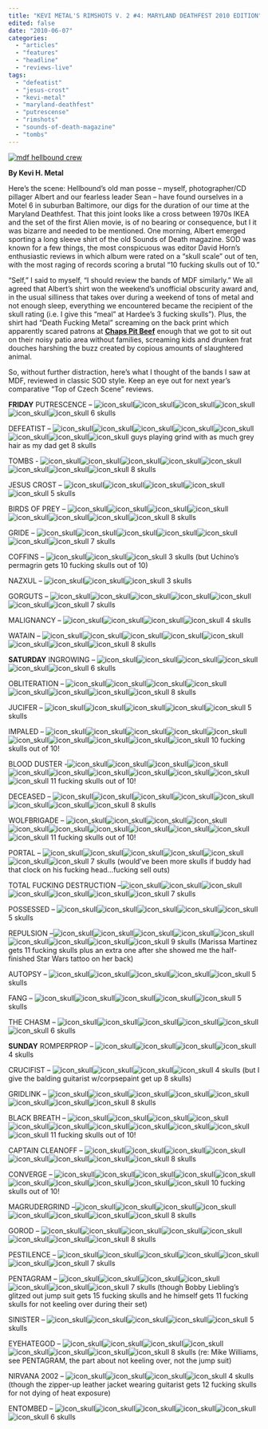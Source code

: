 ```yaml
---
title: "KEVI METAL'S RIMSHOTS V. 2 #4: MARYLAND DEATHFEST 2010 EDITION"
edited: false
date: "2010-06-07"
categories:
  - "articles"
  - "features"
  - "headline"
  - "reviews-live"
tags:
  - "defeatist"
  - "jesus-crost"
  - "kevi-metal"
  - "maryland-deathfest"
  - "putrescense"
  - "rimshots"
  - "sounds-of-death-magazine"
  - "tombs"
---
```


[![mdf hellbound crew](http://www.hellbound.ca/wp-content/uploads/2010/06/mdf-hellbound-crew.jpg "mdf hellbound crew")](http://www.hellbound.ca/wp-content/uploads/2010/06/mdf-hellbound-crew.jpg)

**By Kevi H. Metal**

Here’s the scene: Hellbound’s old man posse – myself, photographer/CD pillager Albert and our fearless leader Sean – have found ourselves in a Motel 6 in suburban Baltimore, our digs for the duration of our time at the Maryland Deathfest. That this joint looks like a cross between 1970s IKEA and the set of the first Alien movie, is of no bearing or consequence, but I it was bizarre and needed to be mentioned. One morning, Albert emerged sporting a long sleeve shirt of the old Sounds of Death magazine. SOD was known for a few things, the most conspicuous was editor David Horn’s enthusiastic reviews in which album were rated on a “skull scale” out of ten, with the most raging of records scoring a brutal “10 fucking skulls out of 10.”

“Self,” I said to myself, “I should review the bands of MDF similarly.” We all agreed that Albert’s shirt won the weekend’s unofficial obscurity award and, in the usual silliness that takes over during a weekend of tons of metal and not enough sleep, everything we encountered became the recipient of the skull rating (i.e. I give this “meal” at Hardee’s 3 fucking skulls”). Plus, the shirt had “Death Fucking Metal” screaming on the back print which apparently scared patrons at [**Chaps Pit Beef**](http://chapspitbeef.com/) enough that we got to sit out on their noisy patio area without families, screaming kids and drunken frat douches harshing the buzz created by copious amounts of slaughtered animal.

So, without further distraction, here’s what I thought of the bands I saw at MDF, reviewed in classic SOD style. Keep an eye out for next year’s comparative “Top of Czech Scene” reviews.

**FRIDAY** PUTRESCENCE – ![icon_skull](http://www.hellbound.ca/wp-content/uploads/2010/06/icon_skull.gif "icon_skull")![icon_skull](http://www.hellbound.ca/wp-content/uploads/2010/06/icon_skull.gif "icon_skull")![icon_skull](http://www.hellbound.ca/wp-content/uploads/2010/06/icon_skull.gif "icon_skull")![icon_skull](http://www.hellbound.ca/wp-content/uploads/2010/06/icon_skull.gif "icon_skull")![icon_skull](http://www.hellbound.ca/wp-content/uploads/2010/06/icon_skull.gif "icon_skull")![icon_skull](http://www.hellbound.ca/wp-content/uploads/2010/06/icon_skull.gif "icon_skull") 6 skulls

DEFEATIST – ![icon_skull](http://www.hellbound.ca/wp-content/uploads/2010/06/icon_skull.gif "icon_skull")![icon_skull](http://www.hellbound.ca/wp-content/uploads/2010/06/icon_skull.gif "icon_skull")![icon_skull](http://www.hellbound.ca/wp-content/uploads/2010/06/icon_skull.gif "icon_skull")![icon_skull](http://www.hellbound.ca/wp-content/uploads/2010/06/icon_skull.gif "icon_skull")![icon_skull](http://www.hellbound.ca/wp-content/uploads/2010/06/icon_skull.gif "icon_skull")![icon_skull](http://www.hellbound.ca/wp-content/uploads/2010/06/icon_skull.gif "icon_skull")![icon_skull](http://www.hellbound.ca/wp-content/uploads/2010/06/icon_skull.gif "icon_skull")![icon_skull](http://www.hellbound.ca/wp-content/uploads/2010/06/icon_skull.gif "icon_skull") guys playing grind with as much grey hair as my dad get 8 skulls

TOMBS - ![icon_skull](http://www.hellbound.ca/wp-content/uploads/2010/06/icon_skull.gif "icon_skull")![icon_skull](http://www.hellbound.ca/wp-content/uploads/2010/06/icon_skull.gif "icon_skull")![icon_skull](http://www.hellbound.ca/wp-content/uploads/2010/06/icon_skull.gif "icon_skull")![icon_skull](http://www.hellbound.ca/wp-content/uploads/2010/06/icon_skull.gif "icon_skull")![icon_skull](http://www.hellbound.ca/wp-content/uploads/2010/06/icon_skull.gif "icon_skull")![icon_skull](http://www.hellbound.ca/wp-content/uploads/2010/06/icon_skull.gif "icon_skull")![icon_skull](http://www.hellbound.ca/wp-content/uploads/2010/06/icon_skull.gif "icon_skull")![icon_skull](http://www.hellbound.ca/wp-content/uploads/2010/06/icon_skull.gif "icon_skull") 8 skulls

JESUS CROST – ![icon_skull](http://www.hellbound.ca/wp-content/uploads/2010/06/icon_skull.gif "icon_skull")![icon_skull](http://www.hellbound.ca/wp-content/uploads/2010/06/icon_skull.gif "icon_skull")![icon_skull](http://www.hellbound.ca/wp-content/uploads/2010/06/icon_skull.gif "icon_skull")![icon_skull](http://www.hellbound.ca/wp-content/uploads/2010/06/icon_skull.gif "icon_skull")![icon_skull](http://www.hellbound.ca/wp-content/uploads/2010/06/icon_skull.gif "icon_skull") 5 skulls

BIRDS OF PREY – ![icon_skull](http://www.hellbound.ca/wp-content/uploads/2010/06/icon_skull.gif "icon_skull")![icon_skull](http://www.hellbound.ca/wp-content/uploads/2010/06/icon_skull.gif "icon_skull")![icon_skull](http://www.hellbound.ca/wp-content/uploads/2010/06/icon_skull.gif "icon_skull")![icon_skull](http://www.hellbound.ca/wp-content/uploads/2010/06/icon_skull.gif "icon_skull")![icon_skull](http://www.hellbound.ca/wp-content/uploads/2010/06/icon_skull.gif "icon_skull")![icon_skull](http://www.hellbound.ca/wp-content/uploads/2010/06/icon_skull.gif "icon_skull")![icon_skull](http://www.hellbound.ca/wp-content/uploads/2010/06/icon_skull.gif "icon_skull")![icon_skull](http://www.hellbound.ca/wp-content/uploads/2010/06/icon_skull.gif "icon_skull") 8 skulls

GRIDE – ![icon_skull](http://www.hellbound.ca/wp-content/uploads/2010/06/icon_skull.gif "icon_skull")![icon_skull](http://www.hellbound.ca/wp-content/uploads/2010/06/icon_skull.gif "icon_skull")![icon_skull](http://www.hellbound.ca/wp-content/uploads/2010/06/icon_skull.gif "icon_skull")![icon_skull](http://www.hellbound.ca/wp-content/uploads/2010/06/icon_skull.gif "icon_skull")![icon_skull](http://www.hellbound.ca/wp-content/uploads/2010/06/icon_skull.gif "icon_skull")![icon_skull](http://www.hellbound.ca/wp-content/uploads/2010/06/icon_skull.gif "icon_skull")![icon_skull](http://www.hellbound.ca/wp-content/uploads/2010/06/icon_skull.gif "icon_skull") 7 skulls

COFFINS – ![icon_skull](http://www.hellbound.ca/wp-content/uploads/2010/06/icon_skull.gif "icon_skull")![icon_skull](http://www.hellbound.ca/wp-content/uploads/2010/06/icon_skull.gif "icon_skull")![icon_skull](http://www.hellbound.ca/wp-content/uploads/2010/06/icon_skull.gif "icon_skull") 3 skulls (but Uchino’s permagrin gets 10 fucking skulls out of 10)

NAZXUL – ![icon_skull](http://www.hellbound.ca/wp-content/uploads/2010/06/icon_skull.gif "icon_skull")![icon_skull](http://www.hellbound.ca/wp-content/uploads/2010/06/icon_skull.gif "icon_skull")![icon_skull](http://www.hellbound.ca/wp-content/uploads/2010/06/icon_skull.gif "icon_skull") 3 skulls

GORGUTS – ![icon_skull](http://www.hellbound.ca/wp-content/uploads/2010/06/icon_skull.gif "icon_skull")![icon_skull](http://www.hellbound.ca/wp-content/uploads/2010/06/icon_skull.gif "icon_skull")![icon_skull](http://www.hellbound.ca/wp-content/uploads/2010/06/icon_skull.gif "icon_skull")![icon_skull](http://www.hellbound.ca/wp-content/uploads/2010/06/icon_skull.gif "icon_skull")![icon_skull](http://www.hellbound.ca/wp-content/uploads/2010/06/icon_skull.gif "icon_skull")![icon_skull](http://www.hellbound.ca/wp-content/uploads/2010/06/icon_skull.gif "icon_skull")![icon_skull](http://www.hellbound.ca/wp-content/uploads/2010/06/icon_skull.gif "icon_skull") 7 skulls

MALIGNANCY – ![icon_skull](http://www.hellbound.ca/wp-content/uploads/2010/06/icon_skull.gif "icon_skull")![icon_skull](http://www.hellbound.ca/wp-content/uploads/2010/06/icon_skull.gif "icon_skull")![icon_skull](http://www.hellbound.ca/wp-content/uploads/2010/06/icon_skull.gif "icon_skull")![icon_skull](http://www.hellbound.ca/wp-content/uploads/2010/06/icon_skull.gif "icon_skull") 4 skulls

WATAIN – ![icon_skull](http://www.hellbound.ca/wp-content/uploads/2010/06/icon_skull.gif "icon_skull")![icon_skull](http://www.hellbound.ca/wp-content/uploads/2010/06/icon_skull.gif "icon_skull")![icon_skull](http://www.hellbound.ca/wp-content/uploads/2010/06/icon_skull.gif "icon_skull")![icon_skull](http://www.hellbound.ca/wp-content/uploads/2010/06/icon_skull.gif "icon_skull")![icon_skull](http://www.hellbound.ca/wp-content/uploads/2010/06/icon_skull.gif "icon_skull")![icon_skull](http://www.hellbound.ca/wp-content/uploads/2010/06/icon_skull.gif "icon_skull")![icon_skull](http://www.hellbound.ca/wp-content/uploads/2010/06/icon_skull.gif "icon_skull")![icon_skull](http://www.hellbound.ca/wp-content/uploads/2010/06/icon_skull.gif "icon_skull") 8 skulls

**SATURDAY** INGROWING – ![icon_skull](http://www.hellbound.ca/wp-content/uploads/2010/06/icon_skull.gif "icon_skull")![icon_skull](http://www.hellbound.ca/wp-content/uploads/2010/06/icon_skull.gif "icon_skull")![icon_skull](http://www.hellbound.ca/wp-content/uploads/2010/06/icon_skull.gif "icon_skull")![icon_skull](http://www.hellbound.ca/wp-content/uploads/2010/06/icon_skull.gif "icon_skull")![icon_skull](http://www.hellbound.ca/wp-content/uploads/2010/06/icon_skull.gif "icon_skull")![icon_skull](http://www.hellbound.ca/wp-content/uploads/2010/06/icon_skull.gif "icon_skull") 6 skulls

OBLITERATION – ![icon_skull](http://www.hellbound.ca/wp-content/uploads/2010/06/icon_skull.gif "icon_skull")![icon_skull](http://www.hellbound.ca/wp-content/uploads/2010/06/icon_skull.gif "icon_skull")![icon_skull](http://www.hellbound.ca/wp-content/uploads/2010/06/icon_skull.gif "icon_skull")![icon_skull](http://www.hellbound.ca/wp-content/uploads/2010/06/icon_skull.gif "icon_skull")![icon_skull](http://www.hellbound.ca/wp-content/uploads/2010/06/icon_skull.gif "icon_skull")![icon_skull](http://www.hellbound.ca/wp-content/uploads/2010/06/icon_skull.gif "icon_skull")![icon_skull](http://www.hellbound.ca/wp-content/uploads/2010/06/icon_skull.gif "icon_skull")![icon_skull](http://www.hellbound.ca/wp-content/uploads/2010/06/icon_skull.gif "icon_skull") 8 skulls

JUCIFER – ![icon_skull](http://www.hellbound.ca/wp-content/uploads/2010/06/icon_skull.gif "icon_skull")![icon_skull](http://www.hellbound.ca/wp-content/uploads/2010/06/icon_skull.gif "icon_skull")![icon_skull](http://www.hellbound.ca/wp-content/uploads/2010/06/icon_skull.gif "icon_skull")![icon_skull](http://www.hellbound.ca/wp-content/uploads/2010/06/icon_skull.gif "icon_skull")![icon_skull](http://www.hellbound.ca/wp-content/uploads/2010/06/icon_skull.gif "icon_skull") 5 skulls

IMPALED – ![icon_skull](http://www.hellbound.ca/wp-content/uploads/2010/06/icon_skull.gif "icon_skull")![icon_skull](http://www.hellbound.ca/wp-content/uploads/2010/06/icon_skull.gif "icon_skull")![icon_skull](http://www.hellbound.ca/wp-content/uploads/2010/06/icon_skull.gif "icon_skull")![icon_skull](http://www.hellbound.ca/wp-content/uploads/2010/06/icon_skull.gif "icon_skull")![icon_skull](http://www.hellbound.ca/wp-content/uploads/2010/06/icon_skull.gif "icon_skull")![icon_skull](http://www.hellbound.ca/wp-content/uploads/2010/06/icon_skull.gif "icon_skull")![icon_skull](http://www.hellbound.ca/wp-content/uploads/2010/06/icon_skull.gif "icon_skull")![icon_skull](http://www.hellbound.ca/wp-content/uploads/2010/06/icon_skull.gif "icon_skull")![icon_skull](http://www.hellbound.ca/wp-content/uploads/2010/06/icon_skull.gif "icon_skull")![icon_skull](http://www.hellbound.ca/wp-content/uploads/2010/06/icon_skull.gif "icon_skull") 10 fucking skulls out of 10!

BLOOD DUSTER -![icon_skull](http://www.hellbound.ca/wp-content/uploads/2010/06/icon_skull.gif "icon_skull")![icon_skull](http://www.hellbound.ca/wp-content/uploads/2010/06/icon_skull.gif "icon_skull")![icon_skull](http://www.hellbound.ca/wp-content/uploads/2010/06/icon_skull.gif "icon_skull")![icon_skull](http://www.hellbound.ca/wp-content/uploads/2010/06/icon_skull.gif "icon_skull")![icon_skull](http://www.hellbound.ca/wp-content/uploads/2010/06/icon_skull.gif "icon_skull")![icon_skull](http://www.hellbound.ca/wp-content/uploads/2010/06/icon_skull.gif "icon_skull")![icon_skull](http://www.hellbound.ca/wp-content/uploads/2010/06/icon_skull.gif "icon_skull")![icon_skull](http://www.hellbound.ca/wp-content/uploads/2010/06/icon_skull.gif "icon_skull")![icon_skull](http://www.hellbound.ca/wp-content/uploads/2010/06/icon_skull.gif "icon_skull")![icon_skull](http://www.hellbound.ca/wp-content/uploads/2010/06/icon_skull.gif "icon_skull")![icon_skull](http://www.hellbound.ca/wp-content/uploads/2010/06/icon_skull.gif "icon_skull") 11 fucking skulls out of 10!

DECEASED – ![icon_skull](http://www.hellbound.ca/wp-content/uploads/2010/06/icon_skull.gif "icon_skull")![icon_skull](http://www.hellbound.ca/wp-content/uploads/2010/06/icon_skull.gif "icon_skull")![icon_skull](http://www.hellbound.ca/wp-content/uploads/2010/06/icon_skull.gif "icon_skull")![icon_skull](http://www.hellbound.ca/wp-content/uploads/2010/06/icon_skull.gif "icon_skull")![icon_skull](http://www.hellbound.ca/wp-content/uploads/2010/06/icon_skull.gif "icon_skull")![icon_skull](http://www.hellbound.ca/wp-content/uploads/2010/06/icon_skull.gif "icon_skull")![icon_skull](http://www.hellbound.ca/wp-content/uploads/2010/06/icon_skull.gif "icon_skull")![icon_skull](http://www.hellbound.ca/wp-content/uploads/2010/06/icon_skull.gif "icon_skull") 8 skulls

WOLFBRIGADE – ![icon_skull](http://www.hellbound.ca/wp-content/uploads/2010/06/icon_skull.gif "icon_skull")![icon_skull](http://www.hellbound.ca/wp-content/uploads/2010/06/icon_skull.gif "icon_skull")![icon_skull](http://www.hellbound.ca/wp-content/uploads/2010/06/icon_skull.gif "icon_skull")![icon_skull](http://www.hellbound.ca/wp-content/uploads/2010/06/icon_skull.gif "icon_skull")![icon_skull](http://www.hellbound.ca/wp-content/uploads/2010/06/icon_skull.gif "icon_skull")![icon_skull](http://www.hellbound.ca/wp-content/uploads/2010/06/icon_skull.gif "icon_skull")![icon_skull](http://www.hellbound.ca/wp-content/uploads/2010/06/icon_skull.gif "icon_skull")![icon_skull](http://www.hellbound.ca/wp-content/uploads/2010/06/icon_skull.gif "icon_skull")![icon_skull](http://www.hellbound.ca/wp-content/uploads/2010/06/icon_skull.gif "icon_skull")![icon_skull](http://www.hellbound.ca/wp-content/uploads/2010/06/icon_skull.gif "icon_skull")![icon_skull](http://www.hellbound.ca/wp-content/uploads/2010/06/icon_skull.gif "icon_skull") 11 fucking skulls out of 10!

PORTAL – ![icon_skull](http://www.hellbound.ca/wp-content/uploads/2010/06/icon_skull.gif "icon_skull")![icon_skull](http://www.hellbound.ca/wp-content/uploads/2010/06/icon_skull.gif "icon_skull")![icon_skull](http://www.hellbound.ca/wp-content/uploads/2010/06/icon_skull.gif "icon_skull")![icon_skull](http://www.hellbound.ca/wp-content/uploads/2010/06/icon_skull.gif "icon_skull")![icon_skull](http://www.hellbound.ca/wp-content/uploads/2010/06/icon_skull.gif "icon_skull")![icon_skull](http://www.hellbound.ca/wp-content/uploads/2010/06/icon_skull.gif "icon_skull")![icon_skull](http://www.hellbound.ca/wp-content/uploads/2010/06/icon_skull.gif "icon_skull") 7 skulls (would’ve been more skulls if buddy had that clock on his fucking head…fucking sell outs)

TOTAL FUCKING DESTRUCTION –![icon_skull](http://www.hellbound.ca/wp-content/uploads/2010/06/icon_skull.gif "icon_skull")![icon_skull](http://www.hellbound.ca/wp-content/uploads/2010/06/icon_skull.gif "icon_skull")![icon_skull](http://www.hellbound.ca/wp-content/uploads/2010/06/icon_skull.gif "icon_skull")![icon_skull](http://www.hellbound.ca/wp-content/uploads/2010/06/icon_skull.gif "icon_skull")![icon_skull](http://www.hellbound.ca/wp-content/uploads/2010/06/icon_skull.gif "icon_skull")![icon_skull](http://www.hellbound.ca/wp-content/uploads/2010/06/icon_skull.gif "icon_skull")![icon_skull](http://www.hellbound.ca/wp-content/uploads/2010/06/icon_skull.gif "icon_skull") 7 skulls

POSSESSED – ![icon_skull](http://www.hellbound.ca/wp-content/uploads/2010/06/icon_skull.gif "icon_skull")![icon_skull](http://www.hellbound.ca/wp-content/uploads/2010/06/icon_skull.gif "icon_skull")![icon_skull](http://www.hellbound.ca/wp-content/uploads/2010/06/icon_skull.gif "icon_skull")![icon_skull](http://www.hellbound.ca/wp-content/uploads/2010/06/icon_skull.gif "icon_skull")![icon_skull](http://www.hellbound.ca/wp-content/uploads/2010/06/icon_skull.gif "icon_skull") 5 skulls

REPULSION –![icon_skull](http://www.hellbound.ca/wp-content/uploads/2010/06/icon_skull.gif "icon_skull")![icon_skull](http://www.hellbound.ca/wp-content/uploads/2010/06/icon_skull.gif "icon_skull")![icon_skull](http://www.hellbound.ca/wp-content/uploads/2010/06/icon_skull.gif "icon_skull")![icon_skull](http://www.hellbound.ca/wp-content/uploads/2010/06/icon_skull.gif "icon_skull")![icon_skull](http://www.hellbound.ca/wp-content/uploads/2010/06/icon_skull.gif "icon_skull")![icon_skull](http://www.hellbound.ca/wp-content/uploads/2010/06/icon_skull.gif "icon_skull")![icon_skull](http://www.hellbound.ca/wp-content/uploads/2010/06/icon_skull.gif "icon_skull")![icon_skull](http://www.hellbound.ca/wp-content/uploads/2010/06/icon_skull.gif "icon_skull")![icon_skull](http://www.hellbound.ca/wp-content/uploads/2010/06/icon_skull.gif "icon_skull") 9 skulls (Marissa Martinez gets 11 fucking skulls plus an extra one after she showed me the half-finished Star Wars tattoo on her back)

AUTOPSY – ![icon_skull](http://www.hellbound.ca/wp-content/uploads/2010/06/icon_skull.gif "icon_skull")![icon_skull](http://www.hellbound.ca/wp-content/uploads/2010/06/icon_skull.gif "icon_skull")![icon_skull](http://www.hellbound.ca/wp-content/uploads/2010/06/icon_skull.gif "icon_skull")![icon_skull](http://www.hellbound.ca/wp-content/uploads/2010/06/icon_skull.gif "icon_skull")![icon_skull](http://www.hellbound.ca/wp-content/uploads/2010/06/icon_skull.gif "icon_skull") 5 skulls

FANG – ![icon_skull](http://www.hellbound.ca/wp-content/uploads/2010/06/icon_skull.gif "icon_skull")![icon_skull](http://www.hellbound.ca/wp-content/uploads/2010/06/icon_skull.gif "icon_skull")![icon_skull](http://www.hellbound.ca/wp-content/uploads/2010/06/icon_skull.gif "icon_skull")![icon_skull](http://www.hellbound.ca/wp-content/uploads/2010/06/icon_skull.gif "icon_skull")![icon_skull](http://www.hellbound.ca/wp-content/uploads/2010/06/icon_skull.gif "icon_skull") 5 skulls

THE CHASM – ![icon_skull](http://www.hellbound.ca/wp-content/uploads/2010/06/icon_skull.gif "icon_skull")![icon_skull](http://www.hellbound.ca/wp-content/uploads/2010/06/icon_skull.gif "icon_skull")![icon_skull](http://www.hellbound.ca/wp-content/uploads/2010/06/icon_skull.gif "icon_skull")![icon_skull](http://www.hellbound.ca/wp-content/uploads/2010/06/icon_skull.gif "icon_skull")![icon_skull](http://www.hellbound.ca/wp-content/uploads/2010/06/icon_skull.gif "icon_skull")![icon_skull](http://www.hellbound.ca/wp-content/uploads/2010/06/icon_skull.gif "icon_skull") 6 skulls

**SUNDAY** ROMPERPROP – ![icon_skull](http://www.hellbound.ca/wp-content/uploads/2010/06/icon_skull.gif "icon_skull")![icon_skull](http://www.hellbound.ca/wp-content/uploads/2010/06/icon_skull.gif "icon_skull")![icon_skull](http://www.hellbound.ca/wp-content/uploads/2010/06/icon_skull.gif "icon_skull")![icon_skull](http://www.hellbound.ca/wp-content/uploads/2010/06/icon_skull.gif "icon_skull") 4 skulls

CRUCIFIST – ![icon_skull](http://www.hellbound.ca/wp-content/uploads/2010/06/icon_skull.gif "icon_skull")![icon_skull](http://www.hellbound.ca/wp-content/uploads/2010/06/icon_skull.gif "icon_skull")![icon_skull](http://www.hellbound.ca/wp-content/uploads/2010/06/icon_skull.gif "icon_skull")![icon_skull](http://www.hellbound.ca/wp-content/uploads/2010/06/icon_skull.gif "icon_skull") 4 skulls (but I give the balding guitarist w/corpsepaint get up 8 skulls)

GRIDLINK – ![icon_skull](http://www.hellbound.ca/wp-content/uploads/2010/06/icon_skull.gif "icon_skull")![icon_skull](http://www.hellbound.ca/wp-content/uploads/2010/06/icon_skull.gif "icon_skull")![icon_skull](http://www.hellbound.ca/wp-content/uploads/2010/06/icon_skull.gif "icon_skull")![icon_skull](http://www.hellbound.ca/wp-content/uploads/2010/06/icon_skull.gif "icon_skull")![icon_skull](http://www.hellbound.ca/wp-content/uploads/2010/06/icon_skull.gif "icon_skull")![icon_skull](http://www.hellbound.ca/wp-content/uploads/2010/06/icon_skull.gif "icon_skull")![icon_skull](http://www.hellbound.ca/wp-content/uploads/2010/06/icon_skull.gif "icon_skull")![icon_skull](http://www.hellbound.ca/wp-content/uploads/2010/06/icon_skull.gif "icon_skull") 8 skulls

BLACK BREATH – ![icon_skull](http://www.hellbound.ca/wp-content/uploads/2010/06/icon_skull.gif "icon_skull")![icon_skull](http://www.hellbound.ca/wp-content/uploads/2010/06/icon_skull.gif "icon_skull")![icon_skull](http://www.hellbound.ca/wp-content/uploads/2010/06/icon_skull.gif "icon_skull")![icon_skull](http://www.hellbound.ca/wp-content/uploads/2010/06/icon_skull.gif "icon_skull")![icon_skull](http://www.hellbound.ca/wp-content/uploads/2010/06/icon_skull.gif "icon_skull")![icon_skull](http://www.hellbound.ca/wp-content/uploads/2010/06/icon_skull.gif "icon_skull")![icon_skull](http://www.hellbound.ca/wp-content/uploads/2010/06/icon_skull.gif "icon_skull")![icon_skull](http://www.hellbound.ca/wp-content/uploads/2010/06/icon_skull.gif "icon_skull")![icon_skull](http://www.hellbound.ca/wp-content/uploads/2010/06/icon_skull.gif "icon_skull")![icon_skull](http://www.hellbound.ca/wp-content/uploads/2010/06/icon_skull.gif "icon_skull")![icon_skull](http://www.hellbound.ca/wp-content/uploads/2010/06/icon_skull.gif "icon_skull") 11 fucking skulls out of 10!

CAPTAIN CLEANOFF – ![icon_skull](http://www.hellbound.ca/wp-content/uploads/2010/06/icon_skull.gif "icon_skull")![icon_skull](http://www.hellbound.ca/wp-content/uploads/2010/06/icon_skull.gif "icon_skull")![icon_skull](http://www.hellbound.ca/wp-content/uploads/2010/06/icon_skull.gif "icon_skull")![icon_skull](http://www.hellbound.ca/wp-content/uploads/2010/06/icon_skull.gif "icon_skull")![icon_skull](http://www.hellbound.ca/wp-content/uploads/2010/06/icon_skull.gif "icon_skull")![icon_skull](http://www.hellbound.ca/wp-content/uploads/2010/06/icon_skull.gif "icon_skull")![icon_skull](http://www.hellbound.ca/wp-content/uploads/2010/06/icon_skull.gif "icon_skull")![icon_skull](http://www.hellbound.ca/wp-content/uploads/2010/06/icon_skull.gif "icon_skull") 8 skulls

CONVERGE – ![icon_skull](http://www.hellbound.ca/wp-content/uploads/2010/06/icon_skull.gif "icon_skull")![icon_skull](http://www.hellbound.ca/wp-content/uploads/2010/06/icon_skull.gif "icon_skull")![icon_skull](http://www.hellbound.ca/wp-content/uploads/2010/06/icon_skull.gif "icon_skull")![icon_skull](http://www.hellbound.ca/wp-content/uploads/2010/06/icon_skull.gif "icon_skull")![icon_skull](http://www.hellbound.ca/wp-content/uploads/2010/06/icon_skull.gif "icon_skull")![icon_skull](http://www.hellbound.ca/wp-content/uploads/2010/06/icon_skull.gif "icon_skull")![icon_skull](http://www.hellbound.ca/wp-content/uploads/2010/06/icon_skull.gif "icon_skull")![icon_skull](http://www.hellbound.ca/wp-content/uploads/2010/06/icon_skull.gif "icon_skull")![icon_skull](http://www.hellbound.ca/wp-content/uploads/2010/06/icon_skull.gif "icon_skull")![icon_skull](http://www.hellbound.ca/wp-content/uploads/2010/06/icon_skull.gif "icon_skull") 10 fucking skulls out of 10!

MAGRUDERGRIND –![icon_skull](http://www.hellbound.ca/wp-content/uploads/2010/06/icon_skull.gif "icon_skull")![icon_skull](http://www.hellbound.ca/wp-content/uploads/2010/06/icon_skull.gif "icon_skull")![icon_skull](http://www.hellbound.ca/wp-content/uploads/2010/06/icon_skull.gif "icon_skull")![icon_skull](http://www.hellbound.ca/wp-content/uploads/2010/06/icon_skull.gif "icon_skull")![icon_skull](http://www.hellbound.ca/wp-content/uploads/2010/06/icon_skull.gif "icon_skull")![icon_skull](http://www.hellbound.ca/wp-content/uploads/2010/06/icon_skull.gif "icon_skull")![icon_skull](http://www.hellbound.ca/wp-content/uploads/2010/06/icon_skull.gif "icon_skull")![icon_skull](http://www.hellbound.ca/wp-content/uploads/2010/06/icon_skull.gif "icon_skull") 8 skulls

GOROD – ![icon_skull](http://www.hellbound.ca/wp-content/uploads/2010/06/icon_skull.gif "icon_skull")![icon_skull](http://www.hellbound.ca/wp-content/uploads/2010/06/icon_skull.gif "icon_skull")![icon_skull](http://www.hellbound.ca/wp-content/uploads/2010/06/icon_skull.gif "icon_skull")![icon_skull](http://www.hellbound.ca/wp-content/uploads/2010/06/icon_skull.gif "icon_skull")![icon_skull](http://www.hellbound.ca/wp-content/uploads/2010/06/icon_skull.gif "icon_skull")![icon_skull](http://www.hellbound.ca/wp-content/uploads/2010/06/icon_skull.gif "icon_skull")![icon_skull](http://www.hellbound.ca/wp-content/uploads/2010/06/icon_skull.gif "icon_skull")![icon_skull](http://www.hellbound.ca/wp-content/uploads/2010/06/icon_skull.gif "icon_skull") 8 skulls

PESTILENCE – ![icon_skull](http://www.hellbound.ca/wp-content/uploads/2010/06/icon_skull.gif "icon_skull")![icon_skull](http://www.hellbound.ca/wp-content/uploads/2010/06/icon_skull.gif "icon_skull")![icon_skull](http://www.hellbound.ca/wp-content/uploads/2010/06/icon_skull.gif "icon_skull")![icon_skull](http://www.hellbound.ca/wp-content/uploads/2010/06/icon_skull.gif "icon_skull")![icon_skull](http://www.hellbound.ca/wp-content/uploads/2010/06/icon_skull.gif "icon_skull")![icon_skull](http://www.hellbound.ca/wp-content/uploads/2010/06/icon_skull.gif "icon_skull")![icon_skull](http://www.hellbound.ca/wp-content/uploads/2010/06/icon_skull.gif "icon_skull") 7 skulls

PENTAGRAM – ![icon_skull](http://www.hellbound.ca/wp-content/uploads/2010/06/icon_skull.gif "icon_skull")![icon_skull](http://www.hellbound.ca/wp-content/uploads/2010/06/icon_skull.gif "icon_skull")![icon_skull](http://www.hellbound.ca/wp-content/uploads/2010/06/icon_skull.gif "icon_skull")![icon_skull](http://www.hellbound.ca/wp-content/uploads/2010/06/icon_skull.gif "icon_skull")![icon_skull](http://www.hellbound.ca/wp-content/uploads/2010/06/icon_skull.gif "icon_skull")![icon_skull](http://www.hellbound.ca/wp-content/uploads/2010/06/icon_skull.gif "icon_skull")![icon_skull](http://www.hellbound.ca/wp-content/uploads/2010/06/icon_skull.gif "icon_skull") 7 skulls (though Bobby Liebling’s glitzed out jump suit gets 15 fucking skulls and he himself gets 11 fucking skulls for not keeling over during their set)

SINISTER – ![icon_skull](http://www.hellbound.ca/wp-content/uploads/2010/06/icon_skull.gif "icon_skull")![icon_skull](http://www.hellbound.ca/wp-content/uploads/2010/06/icon_skull.gif "icon_skull")![icon_skull](http://www.hellbound.ca/wp-content/uploads/2010/06/icon_skull.gif "icon_skull")![icon_skull](http://www.hellbound.ca/wp-content/uploads/2010/06/icon_skull.gif "icon_skull")![icon_skull](http://www.hellbound.ca/wp-content/uploads/2010/06/icon_skull.gif "icon_skull") 5 skulls

EYEHATEGOD – ![icon_skull](http://www.hellbound.ca/wp-content/uploads/2010/06/icon_skull.gif "icon_skull")![icon_skull](http://www.hellbound.ca/wp-content/uploads/2010/06/icon_skull.gif "icon_skull")![icon_skull](http://www.hellbound.ca/wp-content/uploads/2010/06/icon_skull.gif "icon_skull")![icon_skull](http://www.hellbound.ca/wp-content/uploads/2010/06/icon_skull.gif "icon_skull")![icon_skull](http://www.hellbound.ca/wp-content/uploads/2010/06/icon_skull.gif "icon_skull")![icon_skull](http://www.hellbound.ca/wp-content/uploads/2010/06/icon_skull.gif "icon_skull")![icon_skull](http://www.hellbound.ca/wp-content/uploads/2010/06/icon_skull.gif "icon_skull")![icon_skull](http://www.hellbound.ca/wp-content/uploads/2010/06/icon_skull.gif "icon_skull") 8 skulls (re: Mike Williams, see PENTAGRAM, the part about not keeling over, not the jump suit)

NIRVANA 2002 – ![icon_skull](http://www.hellbound.ca/wp-content/uploads/2010/06/icon_skull.gif "icon_skull")![icon_skull](http://www.hellbound.ca/wp-content/uploads/2010/06/icon_skull.gif "icon_skull")![icon_skull](http://www.hellbound.ca/wp-content/uploads/2010/06/icon_skull.gif "icon_skull")![icon_skull](http://www.hellbound.ca/wp-content/uploads/2010/06/icon_skull.gif "icon_skull") 4 skulls (though the zipper-up leather jacket wearing guitarist gets 12 fucking skulls for not dying of heat exposure)

ENTOMBED – ![icon_skull](http://www.hellbound.ca/wp-content/uploads/2010/06/icon_skull.gif "icon_skull")![icon_skull](http://www.hellbound.ca/wp-content/uploads/2010/06/icon_skull.gif "icon_skull")![icon_skull](http://www.hellbound.ca/wp-content/uploads/2010/06/icon_skull.gif "icon_skull")![icon_skull](http://www.hellbound.ca/wp-content/uploads/2010/06/icon_skull.gif "icon_skull")![icon_skull](http://www.hellbound.ca/wp-content/uploads/2010/06/icon_skull.gif "icon_skull")![icon_skull](http://www.hellbound.ca/wp-content/uploads/2010/06/icon_skull.gif "icon_skull") 6 skulls
